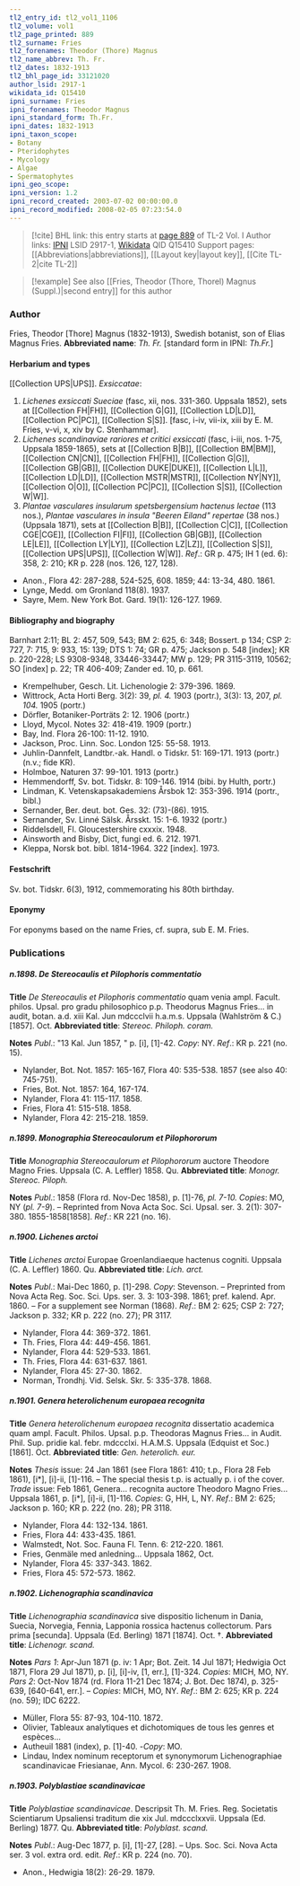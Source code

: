 ```yaml
---
tl2_entry_id: tl2_vol1_1106
tl2_volume: vol1
tl2_page_printed: 889
tl2_surname: Fries
tl2_forenames: Theodor (Thore) Magnus
tl2_name_abbrev: Th. Fr.
tl2_dates: 1832-1913
tl2_bhl_page_id: 33121020
author_lsid: 2917-1
wikidata_id: Q15410
ipni_surname: Fries
ipni_forenames: Theodor Magnus
ipni_standard_form: Th.Fr.
ipni_dates: 1832-1913
ipni_taxon_scope: 
- Botany
- Pteridophytes
- Mycology
- Algae
- Spermatophytes
ipni_geo_scope: 
ipni_version: 1.2
ipni_record_created: 2003-07-02 00:00:00.0
ipni_record_modified: 2008-02-05 07:23:54.0
---
```


> [!cite] BHL link: this entry starts at [page 889](https://www.biodiversitylibrary.org/page/33121020) of TL-2 Vol. I
> Author links: [IPNI](https://www.ipni.org/a/2917-1) LSID 2917-1, [Wikidata](https://www.wikidata.org/wiki/Q15410) QID Q15410
> Support pages: [[Abbreviations|abbreviations]], [[Layout key|layout key]], [[Cite TL-2|cite TL-2]]

> [!example] See also [[Fries, Theodor (Thore, Thorel) Magnus (Suppl.)|second entry]] for this author

### Author

Fries, Theodor \[Thore\] Magnus (1832-1913), Swedish botanist, son of Elias Magnus Fries. 
**Abbreviated name**: *Th. Fr.* \[standard form in IPNI: *Th.Fr.*\]

#### Herbarium and types

[[Collection UPS|UPS]].
*Exsiccatae*:
1. *Lichenes exsiccati Sueciae* (fasc, xii, nos. 331-360. Uppsala 1852), sets at [[Collection FH|FH]], [[Collection G|G]], [[Collection LD|LD]], [[Collection PC|PC]], [[Collection S|S]]. \[fasc, i-iv, vii-ix, xiii by E. M. Fries, v-vi, x, xiv by C. Stenhammar\].
2. *Lichenes scandinaviae rariores et critici exsiccati* (fasc, i-iii, nos. 1-75, Uppsala 1859-1865), sets at [[Collection B|B]], [[Collection BM|BM]], [[Collection CN|CN]], [[Collection FH|FH]], [[Collection G|G]], [[Collection GB|GB]], [[Collection DUKE|DUKE]], [[Collection L|L]], [[Collection LD|LD]], [[Collection MSTR|MSTR]], [[Collection NY|NY]], [[Collection O|O]], [[Collection PC|PC]], [[Collection S|S]], [[Collection W|W]].
3. *Plantae vasculares insularum spetsbergensium hactenus lectae* (113 nos.), *Plantae vasculares in insula "Beeren Eiland" repertae* (38 nos.) (Uppsala 1871), sets at [[Collection B|B]], [[Collection C|C]], [[Collection CGE|CGE]], [[Collection FI|FI]], [[Collection GB|GB]], [[Collection LE|LE]], [[Collection LY|LY]], [[Collection LZ|LZ]], [[Collection S|S]], [[Collection UPS|UPS]], [[Collection W|W]].
*Ref*.: GR p. 475; IH 1 (ed. 6): 358, 2: 210; KR p. 228 (nos. 126, 127, 128).
- Anon., Flora 42: 287-288, 524-525, 608. 1859; 44: 13-34, 480. 1861.
- Lynge, Medd. om Gronland 118(8). 1937.
- Sayre, Mem. New York Bot. Gard. 19(1): 126-127. 1969.

#### Bibliography and biography

Barnhart 2:11; BL 2: 457, 509, 543; BM 2: 625, 6: 348; Bossert. p 134; CSP 2: 727, 7: 715, 9: 933, 15: 139; DTS 1: 74; GR p. 475; Jackson p. 548 \[index\]; KR p. 220-228; LS 9308-9348, 33446-33447; MW p. 129; PR 3115-3119, 10562; SO \[index\] p. 22; TR 406-409; Zander ed. 10, p. 661.
- Krempelhuber, Gesch. Lit. Lichenologie 2: 379-396. 1869.
- Wittrock, Acta Horti Berg. 3(2): 39, *pl. 4.* 1903 (portr.), 3(3): 13, 207, *pl. 104.* 1905 (portr.)
- Dörfler, Botaniker-Porträts 2: 12. 1906 (portr.)
- Lloyd, Mycol. Notes 32: 418-419. 1909 (portr.)
- Bay, Ind. Flora 26-100: 11-12. 1910.
- Jackson, Proc. Linn. Soc. London 125: 55-58. 1913.
- Juhlin-Dannfelt, Landtbr.-ak. Handl. o Tidskr. 51: 169-171. 1913 (portr.) (n.v.; fide KR).
- Holmboe, Naturen 37: 99-101. 1913 (portr.)
- Hemmendorff, Sv. bot. Tidskr. 8: 109-146. 1914 (bibi. by Hulth, portr.)
- Lindman, K. Vetenskapsakademiens Årsbok 12: 353-396. 1914 (portr., bibl.)
- Sernander, Ber. deut. bot. Ges. 32: (73)-(86). 1915.
- Sernander, Sv. Linné Sälsk. Årsskt. 15: 1-6. 1932 (portr.)
- Riddelsdell, Fl. Gloucestershire cxxxix. 1948.
- Ainsworth and Bisby, Dict, fungi ed. 6. 212. 1971.
- Kleppa, Norsk bot. bibl. 1814-1964. 322 \[index\]. 1973.

#### Festschrift

Sv. bot. Tidskr. 6(3), 1912, commemorating his 80th birthday.

#### Eponymy

For eponyms based on the name Fries, cf. supra, sub E. M. Fries.

### Publications

##### n.1898. De Stereocaulis et Pilophoris commentatio

**Title**
*De Stereocaulis et Pilophoris commentatio* quam venia ampl. Facult. philos. Upsal. pro gradu philosophico p.p. Theodorus Magnus Fries... in audit, botan. a.d. xiii Kal. Jun mdccclvii h.a.m.s. Uppsala (Wahlström & C.) \[1857\]. Oct.
**Abbreviated title**: *Stereoc. Philoph. coram.*

**Notes**
*Publ*.: "13 Kal. Jun 1857, " p. \[i\], \[1\]-42. *Copy*: NY.
*Ref*.: KR p. 221 (no. 15).
- Nylander, Bot. Not. 1857: 165-167, Flora 40: 535-538. 1857 (see also 40: 745-751).
- Fries, Bot. Not. 1857: 164, 167-174.
- Nylander, Flora 41: 115-117. 1858.
- Fries, Flora 41: 515-518. 1858.
- Nylander, Flora 42: 215-218. 1859.

##### n.1899. Monographia Stereocaulorum et Pilophororum

**Title**
*Monographia Stereocaulorum et Pilophororum* auctore Theodore Magno Fries. Uppsala (C. A. Leffler) 1858. Qu.
**Abbreviated title**: *Monogr. Stereoc. Piloph.*

**Notes**
*Publ*.: 1858 (Flora rd. Nov-Dec 1858), p. \[1\]-76, *pl. 7-10. Copies*: MO, NY (*pl. 7-9*). – Reprinted from Nova Acta Soc. Sci. Upsal. ser. 3. 2(1): 307-380. 1855-1858\[1858\].
*Ref*.: KR 221 (no. 16).

##### n.1900. Lichenes arctoi

**Title**
*Lichenes arctoi* Europae Groenlandiaeque hactenus cogniti. Uppsala (C. A. Leffler) 1860. Qu.
**Abbreviated title**: *Lich. arct.*

**Notes**
*Publ*.: Mai-Dec 1860, p. \[1\]-298. *Copy*: Stevenson. – Preprinted from Nova Acta Reg. Soc. Sci. Ups. ser. 3. 3: 103-398. 1861; pref. kalend. Apr. 1860. – For a supplement see Norman (1868).
*Ref*.: BM 2: 625; CSP 2: 727; Jackson p. 332; KR p. 222 (no. 27); PR 3117.
- Nylander, Flora 44: 369-372. 1861.
- Th. Fries, Flora 44: 449-456. 1861.
- Nylander, Flora 44: 529-533. 1861.
- Th. Fries, Flora 44: 631-637. 1861.
- Nylander, Flora 45: 27-30. 1862.
- Norman, Trondhj. Vid. Selsk. Skr. 5: 335-378. 1868.

##### n.1901. Genera heterolichenum europaea recognita

**Title**
*Genera heterolichenum europaea recognita* dissertatio academica quam ampl. Facult. Philos. Upsal. p.p. Theodoras Magnus Fries... in Audit. Phil. Sup. pridie kal. febr. mdccclxi. H.A.M.S. Uppsala (Edquist et Soc.) \[1861\]. Oct.
**Abbreviated title**: *Gen. heterolich. eur.*

**Notes**
*Thesis* issue: 24 Jan 1861 (see Flora 1861: 410; t.p., Flora 28 Feb 1861), \[i\*\], \[i\]-ii, \[1\]-116. – The special thesis t.p. is actually p. i of the cover.
*Trade* issue: Feb 1861, Genera... recognita auctore Theodoro Magno Fries... Uppsala 1861, p. \[i\*\], \[i\]-ii, \[1\]-116. *Copies*: G, HH, L, NY.
*Ref*.: BM 2: 625; Jackson p. 160; KR p. 222 (no. 28); PR 3118.
- Nylander, Flora 44: 132-134. 1861.
- Fries, Flora 44: 433-435. 1861.
- Walmstedt, Not. Soc. Fauna Fl. Tenn. 6: 212-220. 1861.
- Fries, Genmäle med anledning... Uppsala 1862, Oct.
- Nylander, Flora 45: 337-343. 1862.
- Fries, Flora 45: 572-573. 1862.

##### n.1902. Lichenographia scandinavica

**Title**
*Lichenographia scandinavica* sive dispositio lichenum in Dania, Suecia, Norvegia, Fennia, Lapponia rossica hactenus collectorum. Pars prima \[secunda\]. Uppsala (Ed. Berling) 1871 \[1874\]. Oct. †.
**Abbreviated title**: *Lichenogr. scand.*

**Notes**
*Pars 1*: Apr-Jun 1871 (p. iv: 1 Apr; Bot. Zeit. 14 Jul 1871; Hedwigia Oct 1871, Flora 29 Jul 1871), p. \[i\], \[i\]-iv, \[1, err.\], \[1\]-324. *Copies*: MICH, MO, NY.
*Pars 2*: Oct-Nov 1874 (rd. Flora 11-21 Dec 1874; J. Bot. Dec 1874), p. 325-639, \[640-641, err.\]. – *Copies*: MICH, MO, NY.
*Ref*.: BM 2: 625; KR p. 224 (no. 59); IDC 6222.
- Müller, Flora 55: 87-93, 104-110. 1872.
- Olivier, Tableaux analytiques et dichotomiques de tous les genres et espèces...
- Autheuil 1881 (index), p. \[1\]-40. -*Copy*: MO.
- Lindau, Index nominum receptorum et synonymorum Lichenographiae scandinavicae Friesianae, Ann. Mycol. 6: 230-267. 1908.

##### n.1903. Polyblastiae scandinavicae

**Title**
*Polyblastiae scandinavicae*. Descripsit Th. M. Fries. Reg. Societatis Scientiarum Upsaliensi traditum die xix Jul. mdccclxxvii. Uppsala (Ed. Berling) 1877. Qu.
**Abbreviated title**: *Polyblast. scand.*

**Notes**
*Publ*.: Aug-Dec 1877, p. \[i\], \[1\]-27, \[28\]. – Ups. Soc. Sci. Nova Acta ser. 3 vol. extra ord. edit.
*Ref*.: KR p. 224 (no. 70).
- Anon., Hedwigia 18(2): 26-29. 1879.

